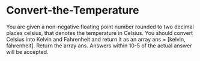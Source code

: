 # Convert-the-Temperature
You are given a non-negative floating point number rounded to two decimal places celsius, that denotes the temperature in Celsius.  You should convert Celsius into Kelvin and Fahrenheit and return it as an array ans = [kelvin, fahrenheit].  Return the array ans. Answers within 10-5 of the actual answer will be accepted.

